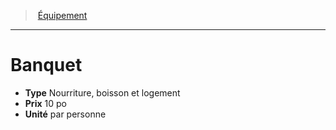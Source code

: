 ﻿> [Équipement](hd_equipment.md)

---

# Banquet

- **Type** Nourriture, boisson et logement
- **Prix** 10 po
- **Unité** par personne

